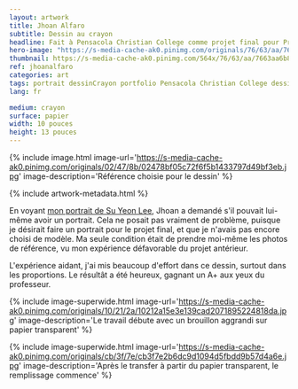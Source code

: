 ```yaml
---
layout: artwork
title: Jhoan Alfaro
subtitle: Dessin au crayon
headline: Fait à Pensacola Christian College comme projet final pour Principles of Drawing
hero-image: "https://s-media-cache-ak0.pinimg.com/originals/76/63/aa/7663aa6b8148a6fb848d4da29f79af61.jpg"
thumbnail: https://s-media-cache-ak0.pinimg.com/564x/76/63/aa/7663aa6b8148a6fb848d4da29f79af61.jpg
ref: jhoanalfaro
categories: art
tags: portrait dessinCrayon portfolio Pensacola Christian College dessin PrinciplesofDrawing
lang: fr

medium: crayon
surface: papier
width: 10 pouces
height: 13 pouces
---
```

{% include image.html image-url='https://s-media-cache-ak0.pinimg.com/originals/02/47/8b/02478bf05c72f6f5b1433797d49bf3eb.jpg' image-description='Référence choisie pour le dessin' %}

{% include artwork-metadata.html %}

En voyant <a href="http://denislabrecque.ca/art/2015/11/24/dessin-su-yeon.html">mon portrait de Su Yeon Lee</a>, Jhoan a demandé s'il pouvait lui-même avoir un portrait. Cela ne posait pas vraiment de problème, puisque je désirait faire un portrait pour le projet final, et que je n'avais pas encore choisi de modèle. Ma seule condition était de prendre moi-même les photos de référence, vu mon expérience défavorable du projet antérieur.

L'expérience aidant, j'ai mis beaucoup d'effort dans ce dessin, surtout dans les proportions. Le résultât a été heureux, gagnant un A+ aux yeux du professeur.

{% include image-superwide.html image-url='https://s-media-cache-ak0.pinimg.com/originals/10/21/2a/10212a15e3e139cad2071895224818da.jpg' image-description='Le travail débute avec un brouillon aggrandi sur papier transparent' %}

{% include image-superwide.html image-url='https://s-media-cache-ak0.pinimg.com/originals/cb/3f/7e/cb3f7e2b6dc9d1094d5fbdd9b57d4a6e.jpg' image-description='Après le transfer à partir du papier transparent, le remplissage commence' %}
